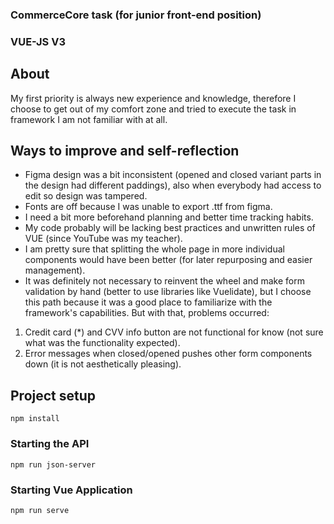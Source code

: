 ### CommerceCore task (for junior front-end position)
### VUE-JS V3


## About
My first priority is always new experience and knowledge, therefore I choose to get out of my comfort zone and tried to execute the task in framework I am not familiar with at all.

## Ways to improve and self-reflection
 * Figma design was a bit inconsistent (opened and closed variant parts in the design had different paddings), also when everybody had access to edit so design was tampered.
 * Fonts are off because I was unable to export .ttf from figma. 
 * I need a bit more beforehand planning and better time tracking habits.
 * My code probably will be lacking best practices and unwritten rules of VUE (since YouTube was my teacher). 
 * I am pretty sure that splitting the whole page in more individual components would have been better (for later repurposing and easier management).
 * It was definitely not necessary to reinvent the wheel and make form validation by hand (better to use libraries like Vuelidate), but I choose this path because it was a good place to familiarize with the framework's capabilities. But with that, problems occurred: 
1. Credit card (*) and CVV info button are not functional for know (not sure what was the functionality expected). 
2. Error messages when closed/opened pushes other form components down (it is not aesthetically pleasing).

  

## Project setup
```
npm install
```

### Starting the API
```
npm run json-server
```

### Starting Vue Application
```
npm run serve
```

